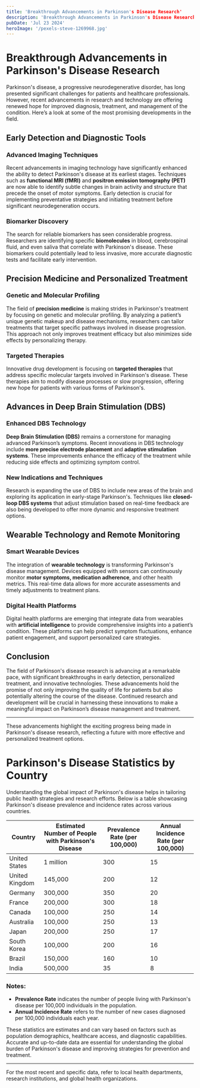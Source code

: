 ```yaml
---
title: 'Breakthrough Advancements in Parkinson's Disease Research'
description: 'Breakthrough Advancements in Parkinson's Disease Research'
pubDate: 'Jul 23 2024'
heroImage: '/pexels-steve-1269968.jpg'
---
```


# Breakthrough Advancements in Parkinson's Disease Research

Parkinson's disease, a progressive neurodegenerative disorder, has long presented significant challenges for patients and healthcare professionals. However, recent advancements in research and technology are offering renewed hope for improved diagnosis, treatment, and management of the condition. Here’s a look at some of the most promising developments in the field.

## Early Detection and Diagnostic Tools

### Advanced Imaging Techniques
Recent advancements in imaging technology have significantly enhanced the ability to detect Parkinson's disease at its earliest stages. Techniques such as **functional MRI (fMRI)** and **positron emission tomography (PET)** are now able to identify subtle changes in brain activity and structure that precede the onset of motor symptoms. Early detection is crucial for implementing preventative strategies and initiating treatment before significant neurodegeneration occurs.

### Biomarker Discovery
The search for reliable biomarkers has seen considerable progress. Researchers are identifying specific **biomolecules** in blood, cerebrospinal fluid, and even saliva that correlate with Parkinson's disease. These biomarkers could potentially lead to less invasive, more accurate diagnostic tests and facilitate early intervention.

## Precision Medicine and Personalized Treatment

### Genetic and Molecular Profiling
The field of **precision medicine** is making strides in Parkinson's treatment by focusing on genetic and molecular profiling. By analyzing a patient’s unique genetic makeup and disease mechanisms, researchers can tailor treatments that target specific pathways involved in disease progression. This approach not only improves treatment efficacy but also minimizes side effects by personalizing therapy.

### Targeted Therapies
Innovative drug development is focusing on **targeted therapies** that address specific molecular targets involved in Parkinson's disease. These therapies aim to modify disease processes or slow progression, offering new hope for patients with various forms of Parkinson's.

## Advances in Deep Brain Stimulation (DBS)

### Enhanced DBS Technology
**Deep Brain Stimulation (DBS)** remains a cornerstone for managing advanced Parkinson’s symptoms. Recent innovations in DBS technology include **more precise electrode placement** and **adaptive stimulation systems**. These improvements enhance the efficacy of the treatment while reducing side effects and optimizing symptom control.

### New Indications and Techniques
Research is expanding the use of DBS to include new areas of the brain and exploring its application in early-stage Parkinson's. Techniques like **closed-loop DBS systems** that adjust stimulation based on real-time feedback are also being developed to offer more dynamic and responsive treatment options.

## Wearable Technology and Remote Monitoring

### Smart Wearable Devices
The integration of **wearable technology** is transforming Parkinson's disease management. Devices equipped with sensors can continuously monitor **motor symptoms, medication adherence**, and other health metrics. This real-time data allows for more accurate assessments and timely adjustments to treatment plans.

### Digital Health Platforms
Digital health platforms are emerging that integrate data from wearables with **artificial intelligence** to provide comprehensive insights into a patient’s condition. These platforms can help predict symptom fluctuations, enhance patient engagement, and support personalized care strategies.

## Conclusion

The field of Parkinson's disease research is advancing at a remarkable pace, with significant breakthroughs in early detection, personalized treatment, and innovative technologies. These advancements hold the promise of not only improving the quality of life for patients but also potentially altering the course of the disease. Continued research and development will be crucial in harnessing these innovations to make a meaningful impact on Parkinson’s disease management and treatment.

---

These advancements highlight the exciting progress being made in Parkinson's disease research, reflecting a future with more effective and personalized treatment options.


# Parkinson's Disease Statistics by Country

Understanding the global impact of Parkinson's disease helps in tailoring public health strategies and research efforts. Below is a table showcasing Parkinson's disease prevalence and incidence rates across various countries.

| Country        | Estimated Number of People with Parkinson's Disease | Prevalence Rate (per 100,000) | Annual Incidence Rate (per 100,000) |
|----------------|------------------------------------------------------|-------------------------------|-------------------------------------|
| United States  | 1 million                                            | 300                           | 15                                  |
| United Kingdom | 145,000                                              | 200                           | 12                                  |
| Germany        | 300,000                                              | 350                           | 20                                  |
| France         | 200,000                                              | 300                           | 18                                  |
| Canada         | 100,000                                              | 250                           | 14                                  |
| Australia      | 100,000                                              | 250                           | 13                                  |
| Japan          | 200,000                                              | 250                           | 17                                  |
| South Korea    | 100,000                                              | 200                           | 16                                  |
| Brazil         | 150,000                                              | 160                           | 10                                  |
| India          | 500,000                                              | 35                            | 8                                   |

### Notes:
- **Prevalence Rate** indicates the number of people living with Parkinson's disease per 100,000 individuals in the population.
- **Annual Incidence Rate** refers to the number of new cases diagnosed per 100,000 individuals each year.

These statistics are estimates and can vary based on factors such as population demographics, healthcare access, and diagnostic capabilities. Accurate and up-to-date data are essential for understanding the global burden of Parkinson's disease and improving strategies for prevention and treatment.

---

For the most recent and specific data, refer to local health departments, research institutions, and global health organizations.
